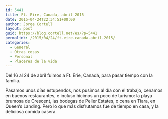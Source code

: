 ```yaml
---
id: 5441
title: Ft. Eire, Canada, abril 2015
date: 2015-04-24T22:34:51+00:00
author: Jorge Cortell
layout: post
guid: https://blog.cortell.net/es/?p=5441
permalink: /2015/04/24/ft-eire-canada-abril-2015/
categories:
  - General
  - Otras cosas
  - Personal
  - Placeres de la vida
---
```

Del 16 al 24 de abril fuimos a Ft. Erie, Canadá, para pasar tiempo con la familia.

Pasamos unos días estupendos, nos pusimos al día con el trabajo, cenamos en buenos restaurantes, e incluso hicimos un poco de turismo: la playa brumosa de Crescent, las bodegas de Peller Estates, o cena en Tiara, en Queen‘s Landing. Pero lo que más disfrutamos fue de tiempo en casa, y la deliciosa comida casera.